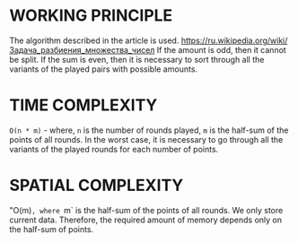 # WORKING PRINCIPLE
The algorithm described in the article is used. https://ru.wikipedia.org/wiki/Задача_разбиения_множества_чисел
If the amount is odd, then it cannot be split.
If the sum is even, then it is necessary to sort through all the variants of the played pairs with possible amounts.

# TIME COMPLEXITY

`O(n * m)` - where, `n` is the number of rounds played, `m` is the half-sum of the points of all rounds.
In the worst case, it is necessary to go through all the variants of the played rounds for each number of points.


# SPATIAL COMPLEXITY

"O(m)`, where `m` is the half-sum of the points of all rounds.
We only store current data.
Therefore, the required amount of memory depends only on the half-sum of points.